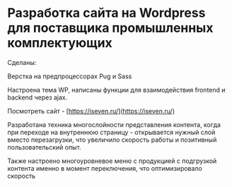 # Разработка сайта на Wordpress для поставщика промышленных комплектующих

Сделаны:

Верстка на предпроцессорах Pug и Sass

Настроена тема WP, написаны функции для взаимодействия frontend и backend через ajax.

Посмотреть сайт - [https://iseven.ru/](https://iseven.ru/)

Разработана техника многослойности представления контента, когда при переходе на внутреннюю страницу - открывается нужный слой вместо перезагрузки, что увеличило скорость работы и позитивный пользовательский опыт.

Также настроено многоуровневое меню с продукцией с подгрузкой контента именно в момент переключения, что оптимизировало скорость
